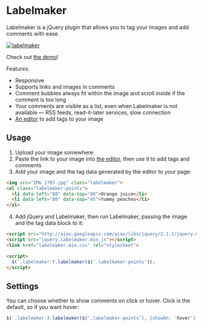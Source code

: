 # Labelmaker
Labelmaker is a jQuery plugin that allows you to tag your images and add comments with ease.

[![labelmaker](demo/labelmaker.jpg)](http://arturi.github.io/labelmaker)

Check out [the demo](http://arturi.github.io/labelmaker)!

Features:
* Responsive
* Supports links and images in comments
* Comment bubbles always fit within the image and scroll inside if the comment is too long
* Your comments are visible as a list, even when Labelmaker is not available — RSS feeds, read-it-later services, slow connection
* [An editor](http://arturi.github.io/labelmaker/editor/) to add tags to your image

## Usage
1. Upload your image somewhere.
2. Paste the link to your image into [the editor](http://arturi.github.io/labelmaker/editor/), then use it to add tags and comments
3. Add your image and the tag data generated by the editor to your page:

```html
<img src="IMG_1707.jpg" class="labelmaker">
<ul class="labelmaker-points">
  <li data-left="80" data-top="80">Orange juice</li>
  <li data-left="80" data-top="45">Yummy peaches</li>
</ul>
```

4. Add jQuery and Labelmaker, then run Labelmaker, passing the image and the tag data block to it:

```html
<script src="http://ajax.googleapis.com/ajax/libs/jquery/2.1.1/jquery.min.js"></script>
<script src="jquery.labelmaker.min.js"></script>
<link href="labelmaker.min.css" rel="stylesheet">

<script>
  $('.labelmaker').labelmaker($('.labelmaker-points'));
</script>
```

## Settings
You can choose whether to show comments on click or hover. Click is the default, so if you want hover:

```js
$('.labelmaker').labelmaker($('.labelmaker-points’), {showOn: 'hover'});
```
